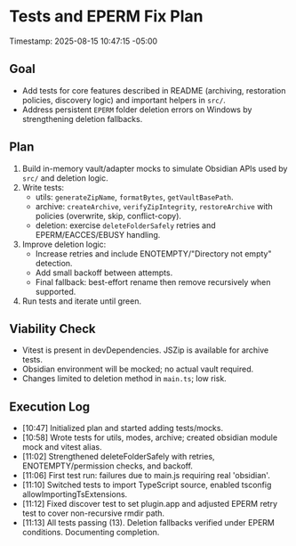 # Tests and EPERM Fix Plan

Timestamp: 2025-08-15 10:47:15 -05:00

## Goal
- Add tests for core features described in README (archiving, restoration policies, discovery logic) and important helpers in `src/`.
- Address persistent `EPERM` folder deletion errors on Windows by strengthening deletion fallbacks.

## Plan
1. Build in-memory vault/adapter mocks to simulate Obsidian APIs used by `src/` and deletion logic.
2. Write tests:
   - utils: `generateZipName`, `formatBytes`, `getVaultBasePath`.
   - archive: `createArchive`, `verifyZipIntegrity`, `restoreArchive` with policies (overwrite, skip, conflict-copy).
   - deletion: exercise `deleteFolderSafely` retries and EPERM/EACCES/EBUSY handling.
3. Improve deletion logic:
   - Increase retries and include ENOTEMPTY/"Directory not empty" detection.
   - Add small backoff between attempts.
   - Final fallback: best-effort rename then remove recursively when supported.
4. Run tests and iterate until green.

## Viability Check
- Vitest is present in devDependencies. JSZip is available for archive tests.
- Obsidian environment will be mocked; no actual vault required.
- Changes limited to deletion method in `main.ts`; low risk.

## Execution Log
- [10:47] Initialized plan and started adding tests/mocks.
- [10:58] Wrote tests for utils, modes, archive; created obsidian module mock and vitest alias.
- [11:02] Strengthened deleteFolderSafely with retries, ENOTEMPTY/permission checks, and backoff.
- [11:06] First test run: failures due to main.js requiring real 'obsidian'.
- [11:10] Switched tests to import TypeScript source, enabled tsconfig allowImportingTsExtensions.
- [11:12] Fixed discover test to set plugin.app and adjusted EPERM retry test to cover non-recursive rmdir path.
- [11:13] All tests passing (13). Deletion fallbacks verified under EPERM conditions. Documenting completion.
